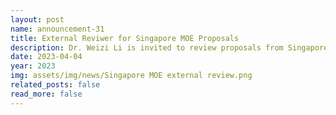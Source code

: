 ```yaml
---
layout: post
name: announcement-31
title: External Reviwer for Singapore MOE Proposals
description: Dr. Weizi Li is invited to review proposals from Singapore Ministry of Education. 
date: 2023-04-04
year: 2023
img: assets/img/news/Singapore MOE external review.png
related_posts: false
read_more: false 
---
```

